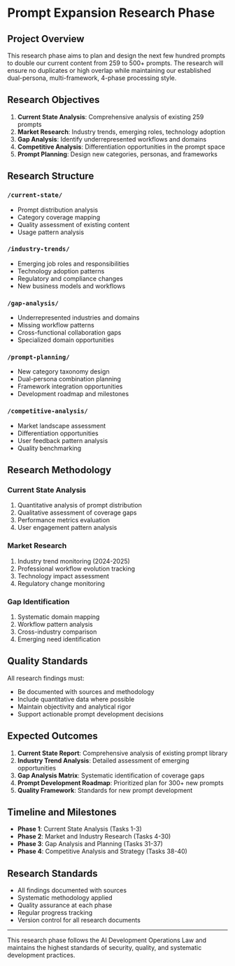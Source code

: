 # Prompt Expansion Research Phase

## Project Overview

This research phase aims to plan and design the next few hundred prompts to double our current content from 259 to 500+ prompts. The research will ensure no duplicates or high overlap while maintaining our established dual-persona, multi-framework, 4-phase processing style.

## Research Objectives

1. **Current State Analysis**: Comprehensive analysis of existing 259 prompts
2. **Market Research**: Industry trends, emerging roles, technology adoption
3. **Gap Analysis**: Identify underrepresented workflows and domains
4. **Competitive Analysis**: Differentiation opportunities in the prompt space
5. **Prompt Planning**: Design new categories, personas, and frameworks

## Research Structure

### `/current-state/`
- Prompt distribution analysis
- Category coverage mapping
- Quality assessment of existing content
- Usage pattern analysis

### `/industry-trends/`
- Emerging job roles and responsibilities
- Technology adoption patterns
- Regulatory and compliance changes
- New business models and workflows

### `/gap-analysis/`
- Underrepresented industries and domains
- Missing workflow patterns
- Cross-functional collaboration gaps
- Specialized domain opportunities

### `/prompt-planning/`
- New category taxonomy design
- Dual-persona combination planning
- Framework integration opportunities
- Development roadmap and milestones

### `/competitive-analysis/`
- Market landscape assessment
- Differentiation opportunities
- User feedback pattern analysis
- Quality benchmarking

## Research Methodology

### Current State Analysis
1. Quantitative analysis of prompt distribution
2. Qualitative assessment of coverage gaps
3. Performance metrics evaluation
4. User engagement pattern analysis

### Market Research
1. Industry trend monitoring (2024-2025)
2. Professional workflow evolution tracking
3. Technology impact assessment
4. Regulatory change monitoring

### Gap Identification
1. Systematic domain mapping
2. Workflow pattern analysis
3. Cross-industry comparison
4. Emerging need identification

## Quality Standards

All research findings must:
- Be documented with sources and methodology
- Include quantitative data where possible
- Maintain objectivity and analytical rigor
- Support actionable prompt development decisions

## Expected Outcomes

1. **Current State Report**: Comprehensive analysis of existing prompt library
2. **Industry Trend Analysis**: Detailed assessment of emerging opportunities
3. **Gap Analysis Matrix**: Systematic identification of coverage gaps
4. **Prompt Development Roadmap**: Prioritized plan for 300+ new prompts
5. **Quality Framework**: Standards for new prompt development

## Timeline and Milestones

- **Phase 1**: Current State Analysis (Tasks 1-3)
- **Phase 2**: Market and Industry Research (Tasks 4-30)
- **Phase 3**: Gap Analysis and Planning (Tasks 31-37)
- **Phase 4**: Competitive Analysis and Strategy (Tasks 38-40)

## Research Standards

- All findings documented with sources
- Systematic methodology applied
- Quality assurance at each phase
- Regular progress tracking
- Version control for all research documents

---

This research phase follows the AI Development Operations Law and maintains the highest standards of security, quality, and systematic development practices.